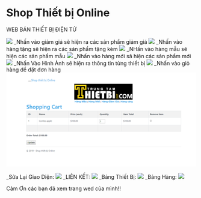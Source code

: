 # Shop Thiết bị Online
WEB BÁN THIẾT BỊ ĐIỆN TỬ

<img src="https://scontent.fdad1-1.fna.fbcdn.net/v/t1.15752-9/72756403_385882438954019_8779196041044951040_n.jpg?_nc_cat=102&_nc_oc=AQmYQ498HpqJsiRVGlU9-ekKLkpC6R2zefDMmmJypRt_ZAb49e0JfGE0BO9naR_oYHM&_nc_ht=scontent.fdad1-1.fna&oh=b12943453e2ab313e22b52888a9f60d9&oe=5E1A5CBF">
_Nhấn vào giảm giá sẽ hiện ra các sản phẩm giảm giá
<img src="https://scontent.fdad1-1.fna.fbcdn.net/v/t1.15752-9/72072859_2466093470378224_3259970758524272640_n.jpg?_nc_cat=104&_nc_oc=AQlvIHkUvbPjd-WpU7gTqdJGPakcEMWRxujkBlGj0Hk_vcpGmzmVb7LMpO4Dr4f1i3w&_nc_ht=scontent.fdad1-1.fna&oh=6376fc4387293bfb84dfabbf351966d8&oe=5E19AF88">
_Nhấn vào hàng tặng sẽ hiện ra các sản phẩm tặng kèm
<img src="https://scontent.fdad1-1.fna.fbcdn.net/v/t1.15752-9/72481164_696531857423720_4536731683696672768_n.jpg?_nc_cat=102&_nc_oc=AQnwtHayMU6g7wow546i-fiFAccGZEehaT3uzidoN_KHCxdVcv9WCOhH0iWxQJoLIvU&_nc_ht=scontent.fdad1-1.fna&oh=61efcb314408c69f58bcbb76cc9ac68a&oe=5E225261">
_NHấn vào hàng mẫu sẽ hiện các sản phẩm mẫu
<img src="https://scontent.fdad2-1.fna.fbcdn.net/v/t1.15752-9/72684106_826717904410057_6370930800694657024_n.jpg?_nc_cat=111&_nc_oc=AQnSpOSb4xNJJq4wqB-706aLkvU1Q1eMxf7EHjdMq4h7YzANa_dd47vobbVpcRJQyiI&_nc_ht=scontent.fdad2-1.fna&oh=2f70bee1e55847a8047ed7586c4239ec&oe=5E28842F">
_Nhấn vào hàng mới sã hiện các sản phẩm mới
<img src="https://scontent.fdad2-1.fna.fbcdn.net/v/t1.15752-9/72532665_643584089502194_3032923518648975360_n.jpg?_nc_cat=110&_nc_oc=AQkdHBIxKA8VRwO0LSwm480w6bp1gVE4h840yh4tYl8nz28ZZ9pkof5-wsVZcQ72s1M&_nc_ht=scontent.fdad2-1.fna&oh=ccee4e95ded9f8950f82248d118f7f39&oe=5E31F600">
_Nhấn Vào Hình Ảnh sẽ hiện ra thông tin từng thiết bị
<img src="https://scontent.fdad2-1.fna.fbcdn.net/v/t1.15752-9/72253807_520574622145659_4798547950848442368_n.png?_nc_cat=109&_nc_oc=AQnlq7aE1V2ibKY1j_mp772hkrv2fnV_y-Dx60pkT6zEkVOshC2nvy1EC4gljlsdMSU&_nc_ht=scontent.fdad2-1.fna&oh=7b51e7bd64508dce4af26bc41f2d0357&oe=5E63FD81">
_Nhấn vào giỏ hàng để đặt đơn hàng
<img src="https://raw.githubusercontent.com/nguyenhongnhatlam/BooksShopOnline/master/images/themvaogiohang.PNG">

_Sửa Lại Giao Diện:
<img src="https://scontent.fdad1-1.fna.fbcdn.net/v/t1.15752-9/73013372_252688335647542_8838056192719716352_n.png?_nc_cat=100&_nc_oc=AQl62zhezSm3zDxst2ViQI2lSrC42V0mdOe82XmpTk0EVHKx4hAnJ5JhFR8BSVlc0LQ&_nc_ht=scontent.fdad1-1.fna&oh=4679ab08ab03b2bde1eae29ed489b81a&oe=5E61CD0C">
_LIÊN KẾT:
<img src="https://scontent.fdad2-1.fna.fbcdn.net/v/t1.15752-9/73286527_517177595513210_8600222516142669824_n.png?_nc_cat=107&_nc_oc=AQle0KCK8yy8puf5QY7dHQWoHeGQqcjEovWDOPbarw1wL6kyzRzErBjvXhvsnVOPOzA&_nc_ht=scontent.fdad2-1.fna&oh=6fefa6544095ba1d39f96eb225652cfe&oe=5E245C5F">
_Bảng Thiết Bị:
<img src="https://scontent.fdad1-1.fna.fbcdn.net/v/t1.15752-9/72194633_2133749930253213_4136261661638000640_n.png?_nc_cat=103&_nc_oc=AQnEw8QftHVwmZsjBktw8Ux9NY_2tiojfh-0MTOoDrq4elEsjTVLeFEGTHf5VnhQED0&_nc_ht=scontent.fdad1-1.fna&oh=1714eac17ddac4d1cc81484d44563d5d&oe=5E607986">
_Bảng Hàng:
<img src="https://scontent.fdad1-1.fna.fbcdn.net/v/t1.15752-9/73089275_927069160997451_1203629198468448256_n.png?_nc_cat=102&_nc_oc=AQnoUO_QCKEYiv1ds23zcGYlkUqz7rbSkzm__uWLyWjBgnLfXk83NwGY5Ag9uvVtHSo&_nc_ht=scontent.fdad1-1.fna&oh=24bffcba0520c8af42eb8f5bd924ddb2&oe=5E188BCA">

Cảm Ơn các bạn đã xem trang wed của mình!!
